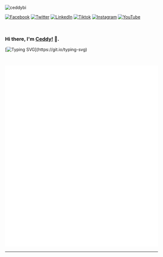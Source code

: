 <p align="left"> <img src="https://komarev.com/ghpvc/?username=ceddybi" alt="ceddybi" /> </p>

[![Facebook](https://img.shields.io/badge/Facebook-100000.svg?&style=flat-square&logo=facebook&logoColor=white)](https://facebook.com/ceddymuhoza) 
[![Twitter](https://img.shields.io/badge/Twitter-100000.svg?&style=flat-square&logo=twitter&logoColor=white)](https://twitter.com/ceddymuhoza) 
[![LinkedIn](https://img.shields.io/badge/LinkedIn-100000.svg?&style=flat-square&logo=linkedin&logoColor=white)](https://linkedin.com/in/ceddymuhoza) 
[![Tiktok](https://img.shields.io/badge/TikTok-100000.svg?&style=flat-square&logo=tiktok&logoColor=white)](https://www.tiktok.com/@ceddymuhoza)
[![Instagram](https://img.shields.io/badge/Instagram-100000.svg?&style=flat-square&logo=instagram&logoColor=white)](https://www.instagram.com/ceddymuhoza/)
[![YouTube](https://img.shields.io/badge/YouTube-100000.svg?&style=flat-square&logo=youtube&logoColor=white)](https://www.youtube.com/channel/UCauKqhtEg9omUbz__rn_Pgg)

<br/>

### Hi there, I'm [Ceddy!](https://2021.ceddy.org) 👋.

[![Typing SVG](https://readme-typing-svg.herokuapp.com?font=roboto&color=016EEA&size=30&width=500&lines=Alien+Typer+Shit;Open-Source+Developer+❤️❤️❤️;ML+Web+and+Physics!;Nice+to+git+meet+you...)](https://git.io/typing-svg)


<br />

![Metrics](https://github.com/ceddybi/ceddybi/blob/master/github-metrics.svg)

*************
